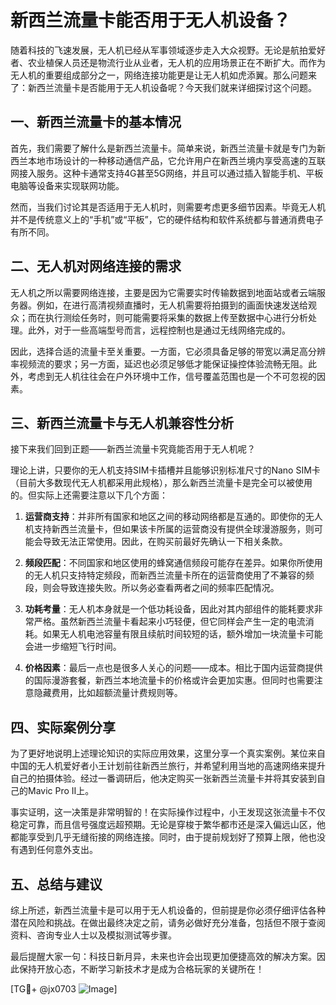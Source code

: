 # 新西兰流量卡能否用于无人机设备？

随着科技的飞速发展，无人机已经从军事领域逐步走入大众视野。无论是航拍爱好者、农业植保人员还是物流行业从业者，无人机的应用场景正在不断扩大。而作为无人机的重要组成部分之一，网络连接功能更是让无人机如虎添翼。那么问题来了：新西兰流量卡是否能用于无人机设备呢？今天我们就来详细探讨这个问题。

## 一、新西兰流量卡的基本情况

首先，我们需要了解什么是新西兰流量卡。简单来说，新西兰流量卡就是专门为新西兰本地市场设计的一种移动通信产品，它允许用户在新西兰境内享受高速的互联网接入服务。这种卡通常支持4G甚至5G网络，并且可以通过插入智能手机、平板电脑等设备来实现联网功能。

然而，当我们讨论其是否适用于无人机时，则需要考虑更多细节因素。毕竟无人机并不是传统意义上的“手机”或“平板”，它的硬件结构和软件系统都与普通消费电子有所不同。

## 二、无人机对网络连接的需求

无人机之所以需要网络连接，主要是因为它需要实时传输数据到地面站或者云端服务器。例如，在进行高清视频直播时，无人机需要将拍摄到的画面快速发送给观众；而在执行测绘任务时，则可能需要将采集的数据上传至数据中心进行分析处理。此外，对于一些高端型号而言，远程控制也是通过无线网络完成的。

因此，选择合适的流量卡至关重要。一方面，它必须具备足够的带宽以满足高分辨率视频流的要求；另一方面，延迟也必须足够低才能保证操控体验流畅无阻。此外，考虑到无人机往往会在户外环境中工作，信号覆盖范围也是一个不可忽视的因素。

## 三、新西兰流量卡与无人机兼容性分析

接下来我们回到正题——新西兰流量卡究竟能否用于无人机呢？

理论上讲，只要你的无人机支持SIM卡插槽并且能够识别标准尺寸的Nano SIM卡（目前大多数现代无人机都采用此规格），那么新西兰流量卡是完全可以被使用的。但实际上还需要注意以下几个方面：

1. **运营商支持**：并非所有国家和地区之间的移动网络都是互通的。即使你的无人机支持新西兰流量卡，但如果该卡所属的运营商没有提供全球漫游服务，则可能会导致无法正常使用。因此，在购买前最好先确认一下相关条款。

2. **频段匹配**：不同国家和地区使用的蜂窝通信频段可能存在差异。如果你所使用的无人机只支持特定频段，而新西兰流量卡所在的运营商使用了不兼容的频段，则会导致连接失败。所以务必查看两者之间的频率匹配情况。

3. **功耗考量**：无人机本身就是一个低功耗设备，因此对其内部组件的能耗要求非常严格。虽然新西兰流量卡看起来小巧轻便，但它同样会产生一定的电流消耗。如果无人机电池容量有限且续航时间较短的话，额外增加一块流量卡可能会进一步缩短飞行时间。

4. **价格因素**：最后一点也是很多人关心的问题——成本。相比于国内运营商提供的国际漫游套餐，新西兰本地流量卡的价格或许会更加实惠。但同时也需要注意隐藏费用，比如超额流量计费规则等。

## 四、实际案例分享

为了更好地说明上述理论知识的实际应用效果，这里分享一个真实案例。某位来自中国的无人机爱好者小王计划前往新西兰旅行，并希望利用当地的高速网络来提升自己的拍摄体验。经过一番调研后，他决定购买一张新西兰流量卡并将其安装到自己的Mavic Pro II上。

事实证明，这一决策是非常明智的！在实际操作过程中，小王发现这张流量卡不仅稳定可靠，而且信号强度远超预期。无论是穿梭于繁华都市还是深入偏远山区，他都能享受到几乎无缝衔接的网络连接。同时，由于提前规划好了预算上限，他也没有遇到任何意外支出。

## 五、总结与建议

综上所述，新西兰流量卡是可以用于无人机设备的，但前提是你必须仔细评估各种潜在风险和挑战。在做出最终决定之前，请务必做好充分准备，包括但不限于查阅资料、咨询专业人士以及模拟测试等步骤。

最后提醒大家一句：科技日新月异，未来也许会出现更加便捷高效的解决方案。因此保持开放心态，不断学习新技术才是成为合格玩家的关键所在！

[TG💪+ @jx0703 ![Image](https://github.com/user-attachments/assets/dbca1d08-cadb-493c-b0ec-ad6f7a83f270)]
